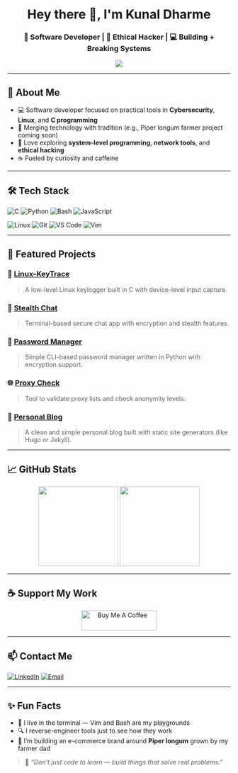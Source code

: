 <h1 align="center">Hey there 👋, I'm Kunal Dharme</h1>
<h3 align="center">🚀 Software Developer | 🧠 Ethical Hacker | 💻 Building + Breaking Systems</h3>

<p align="center">
  <img src="https://readme-typing-svg.demolab.com?font=Fira+Code&pause=1000&color=00FEEF&width=600&lines=Building+real-world+tools+with+C+%26+Bash;Ethical+Hacking+%7C+Linux+%7C+Open+Source+Dev;Breaking+and+making+things+is+how+I+learn!" />
</p>

---

## 🧠 About Me

- 💻 Software developer focused on practical tools in **Cybersecurity**, **Linux**, and **C programming**
- 🌿 Merging technology with tradition (e.g., Piper longum farmer project coming soon)
- 🧠 Love exploring **system-level programming**, **network tools**, and **ethical hacking**
- ☕ Fueled by curiosity and caffeine

---

## 🛠️ Tech Stack

![C](https://img.shields.io/badge/-C-00599C?style=flat&logo=c)
![Python](https://img.shields.io/badge/-Python-3776AB?style=flat&logo=python)
![Bash](https://img.shields.io/badge/-Bash-4EAA25?style=flat&logo=gnubash)
![JavaScript](https://img.shields.io/badge/-JavaScript-F7DF1E?style=flat&logo=javascript&logoColor=000)

![Linux](https://img.shields.io/badge/-Linux-FCC624?style=flat&logo=linux)
![Git](https://img.shields.io/badge/-Git-F05032?style=flat&logo=git)
![VS Code](https://img.shields.io/badge/-VSCode-007ACC?style=flat&logo=visual-studio-code)
![Vim](https://img.shields.io/badge/-Vim-019733?style=flat&logo=vim)

---

## 🚀 Featured Projects

### 🔐 [Linux-KeyTrace](https://github.com/KunalDharme/Linux-KeyTrace)
> A low-level Linux keylogger built in C with device-level input capture.

### 💬 [Stealth Chat](https://github.com/KunalDharme/Stealth-Chat)
> Terminal-based secure chat app with encryption and stealth features.

### 🔐 [Password Manager](https://github.com/KunalDharme/Password-Manager)
> Simple CLI-based password manager written in Python with encryption support.

### 🌐 [Proxy Check](https://github.com/KunalDharme/Proxy-Check)
> Tool to validate proxy lists and check anonymity levels.

### 📝 [Personal Blog](https://github.com/KunalDharme/Personal-Blog)
> A clean and simple personal blog built with static site generators (like Hugo or Jekyll).

---

## 📈 GitHub Stats

<p align="center">
  <img src="https://github-readme-stats.vercel.app/api?username=KunalDharme&show_icons=true&theme=tokyonight" height="180px"/>
  <img src="https://github-readme-stats.vercel.app/api/top-langs/?username=KunalDharme&layout=compact&theme=tokyonight" height="180px"/>
</p>

---

## ☕ Support My Work

<p align="center">
  <a href="https://www.buymeacoffee.com/kunaldharme" target="_blank">
    <img src="https://cdn.buymeacoffee.com/buttons/v2/default-yellow.png" alt="Buy Me A Coffee" height="45" width="170">
  </a>
</p>

---

## 📫 Contact Me

[![LinkedIn](https://img.shields.io/badge/-Kunal%20Dharme-blue?style=flat&logo=linkedin&logoColor=white)](https://linkedin.com/in/kunaldharme)
[![Email](https://img.shields.io/badge/-Email-black?style=flat&logo=gmail)](mailto:kunaldharme.dev@gmail.com)

---

## ✨ Fun Facts

- 🐧 I live in the terminal — Vim and Bash are my playgrounds
- 🔍 I reverse-engineer tools just to see how they work
- 🌾 I’m building an e-commerce brand around **Piper longum** grown by my farmer dad

> 🔎 *“Don’t just code to learn — build things that solve real problems.”*

